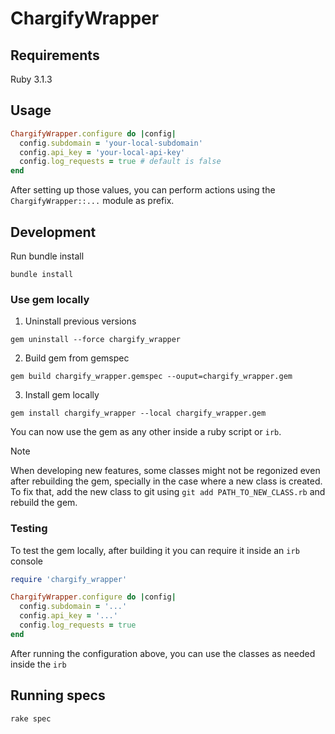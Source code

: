 # ChargifyWrapper

## Requirements

Ruby 3.1.3

## Usage

```ruby
ChargifyWrapper.configure do |config|
  config.subdomain = 'your-local-subdomain'
  config.api_key = 'your-local-api-key'
  config.log_requests = true # default is false
end
```
After setting up those values, you can perform actions using the `ChargifyWrapper::...` module as prefix.

## Development

Run bundle install
```
bundle install
```
### Use gem locally

1. Uninstall previous versions
```
gem uninstall --force chargify_wrapper
```

2. Build gem from gemspec
```
gem build chargify_wrapper.gemspec --ouput=chargify_wrapper.gem
```

3. Install gem locally
```
gem install chargify_wrapper --local chargify_wrapper.gem
```

You can now use the gem as any other inside a ruby script or `irb`.

> [!NOTE]
> When developing new features, some classes might not be regonized even after
> rebuilding the gem, specially in the case where a new class is created.
> To fix that, add the new class to git using `git add PATH_TO_NEW_CLASS.rb` and
> rebuild the gem.

### Testing

To test the gem locally, after building it you can require it inside an `irb` console
```ruby
require 'chargify_wrapper'

ChargifyWrapper.configure do |config|
  config.subdomain = '...'
  config.api_key = '...'
  config.log_requests = true
end
```

After running the configuration above, you can use the classes as needed inside the `irb`

## Running specs

```
rake spec
```
